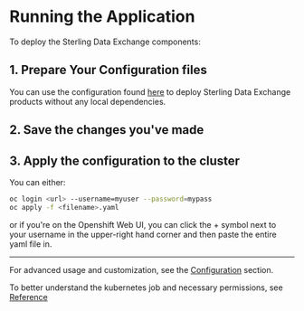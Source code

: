 
# Running the Application

To deploy the Sterling Data Exchange components:

## 1. Prepare Your Configuration files

You can use the configuration found [here](https://github.com/Knickkennedy/sterling-data-exchange-deployer/blob/main/examples/jobs/example-job-run.yaml) to deploy Sterling Data Exchange products without any local dependencies.

## 2. Save the changes you've made

## 3. Apply the configuration to the cluster

You can either:

```bash
oc login <url> --username=myuser --password=mypass
oc apply -f <filename>.yaml
```

or if you're on the Openshift Web UI, you can click the + symbol next to your username in the upper-right hand corner and then paste the entire yaml file in.

---

For advanced usage and customization, see the [Configuration](https://knickkennedy.github.io/sterling-data-exchange-deployer/02-usage/configuration) section.

To better understand the kubernetes job and necessary permissions, see [Reference](job-reference.md)
